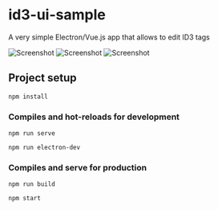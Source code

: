 # id3-ui-sample

A very simple Electron/Vue.js app that allows to edit ID3 tags

![Screenshot](screenshot/screenshot-1.png)
![Screenshot](screenshot/screenshot-2.png)
![Screenshot](screenshot/screenshot-3.png)

## Project setup
```
npm install
```

### Compiles and hot-reloads for development
```
npm run serve
```
```
npm run electron-dev
```
### Compiles and serve for production
```
npm run build
```
```
npm start
```